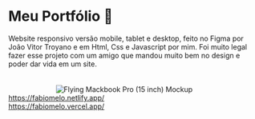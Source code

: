 # Meu Portfólio 🚀
Website responsivo versão mobile, tablet e desktop, feito no Figma por João Vitor Troyano e em Html, Css e Javascript por mim. Foi muito legal fazer esse projeto com um amigo que mandou muito bem no design e poder dar vida em um site.<br><br><br>
&nbsp;&nbsp;&nbsp;&nbsp;&nbsp;&nbsp;&nbsp;&nbsp;&nbsp;&nbsp;&nbsp;&nbsp;&nbsp;&nbsp;&nbsp;&nbsp;&nbsp;&nbsp;&nbsp;&nbsp;&nbsp;&nbsp;&nbsp;&nbsp;![Flying Mackbook Pro (15 inch) Mockup](https://user-images.githubusercontent.com/105231558/175841537-f06efa8d-1d1d-4254-ac0c-8d2d6b83bf40.png)
https://fabiomelo.netlify.app/ <br>
https://fabiomelo.vercel.app/

